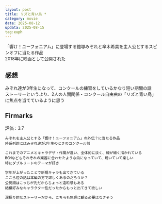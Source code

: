 ```yaml
---
layout: post
title: リズと青い鳥 *
category: movie
date: 2025-08-12
updata: 2025-08-15
tag:euph
---
```


「響け！ユーフォニアム」に登場する鎧塚みぞれと傘木希美を主人公とするスピンオフに当たる作品  
2018年に映画として公開された

## 感想

みぞれ達が3年生になって、コンクールの練習をしているかなり短い期間の話  
ストーリーというより、2人の人間関係・コンクール自由曲の「リズと青い鳥」に焦点を当てているように思う

## Firmarks

評価：3.7

```text
みぞれを主人公とする「響け！ユーフォニアム」の外伝？に当たる作品
時系列的にはみぞれ達が3年生のときのコンクール前

これまでのアニメとキャラデザ・作風が違い、全体的に淡く、線が細く描かれている  
BGMなどもそれぞれの楽器に合わせたような曲になっていて、聴いていて楽しい  
特にダブルリードのテーマが好き

学年が上がったことで新規キャラも出てきている  
ここら辺の話は本編の方で詳しくあるのだろうか？  
公開順はこっちが先だからちょっと違和感もある  
結構好みなキャラクター性だったからもっと出てきて欲しい

深掘り的なストーリーだから、こちらも無理に観る必要はなさそう
```
